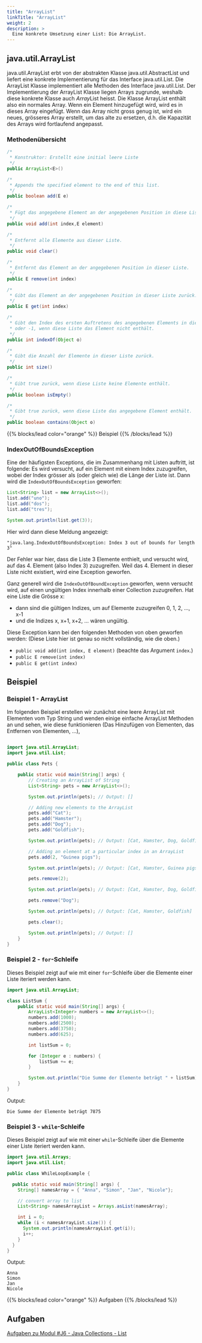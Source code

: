 ```yaml
---
title: "ArrayList"
linkTitle: "ArrayList"
weight: 2
description: >
  Eine konkrete Umsetzung einer List: Die ArrayList.
---
```


## java.util.ArrayList

java.util.ArrayList erbt von der abstrakten Klasse java.util.AbstractList und liefert eine konkrete Implementierung für
das Interface java.util.List. Die ArrayList Klasse implementiert alle Methoden des Interface java.util.List. Der
Implementierung der ArrayList Klasse liegen Arrays zugrunde, weshalb diese konkrete Klasse auch *Array*List heisst.
Die Klasse ArrayList enthält also ein normales Array. Wenn ein Element hinzugefügt wird, wird es in dieses Array eingefügt.
Wenn das Array nicht gross genug ist, wird ein neues, grösseres Array erstellt, um das alte zu ersetzen, d.h. die Kapazität
des Arrays wird fortlaufend angepasst.

### Methodenübersicht

```java
/*
 * Konstruktor: Erstellt eine initial leere Liste
 */
public ArrayList<E>()

/*
 * Appends the specified element to the end of this list.
 */
public boolean add(E e)

/*
 * Fügt das angegebene Element an der angegebenen Position in diese Liste ein.
 */
public void add(int index,E element)

/*
 * Entfernt alle Elemente aus dieser Liste.
 */
public void clear()

/*
 * Entfernt das Element an der angegebenen Position in dieser Liste.
 */
public E remove(int index)

/*
 * Gibt das Element an der angegebenen Position in dieser Liste zurück.
 */
public E get(int index)

/*
 * Gibt den Index des ersten Auftretens des angegebenen Elements in dieser Liste zurück,
 * oder -1, wenn diese Liste das Element nicht enthält.
 */
public int indexOf(Object o)

/*
 * Gibt die Anzahl der Elemente in dieser Liste zurück.
 */
public int size()

/*
 * Gibt true zurück, wenn diese Liste keine Elemente enthält.
 */
public boolean isEmpty()

/*
 * Gibt true zurück, wenn diese Liste das angegebene Element enthält.
 */
public boolean contains(Object o)
```

{{% blocks/lead color="orange" %}}
Beispiel
{{% /blocks/lead %}}

### IndexOutOfBoundsException

Eine der häufigsten Exceptions, die im Zusammenhang mit Listen auftritt, ist folgende:
Es wird versucht, auf ein Element mit einem Index zuzugreifen, wobei der Index grösser als (oder gleich wie) die Länge der Liste ist. Dann wird die `IndexOutOfBoundsException` geworfen:

```java
List<String> list = new ArrayList<>();
list.add("uno");
list.add("dos");
list.add("tres");

System.out.println(list.get(3));
```

Hier wird dann diese Meldung angezeigt:

```
"java.lang.IndexOutOfBoundsException: Index 3 out of bounds for length 3"
```

Der Fehler war hier, dass die Liste 3 Elemente enthielt, und versucht wird, auf das 4. Element (also Index 3) zuzugreifen. Weil das 4. Element in dieser Liste nicht existiert, wird eine Exception geworfen.

Ganz generell wird die `IndexOutOfBoundException` geworfen, wenn versucht wird, auf einen ungültigen Index innerhalb einer Collection
zuzugreifen. Hat eine Liste die Grösse x:

- dann sind die gültigen Indizes, um auf Elemente zuzugreifen 0, 1, 2, ..., x-1
- und die Indizes x, x+1, x+2, ... wären ungültig.

Diese Exception kann bei den folgenden Methoden von oben geworfen werden:
(Diese Liste hier ist genau so nicht vollständig, wie die oben.)

- `public void add(int index, E element)` (beachte das Argument `index`.)
- `public E remove(int index)`
- `public E get(int index)`

## Beispiel

### Beispiel 1 - ArrayList

Im folgenden Beispiel erstellen wir zunächst eine leere ArrayList mit Elementen vom Typ String und wenden einige
einfache ArrayList Methoden an und sehen, wie diese funktionieren (Das Hinzufügen von Elementen, das Entfernen von
Elementen, ...),

```java

import java.util.ArrayList;
import java.util.List;

public class Pets {

    public static void main(String[] args) {
        // Creating an ArrayList of String
        List<String> pets = new ArrayList<>();

        System.out.println(pets); // Output: []

        // Adding new elements to the ArrayList
        pets.add("Cat");
        pets.add("Hamster");
        pets.add("Dog");
        pets.add("Goldfish");

        System.out.println(pets); // Output: [Cat, Hamster, Dog, Goldfish]

        // Adding an element at a particular index in an ArrayList
        pets.add(2, "Guinea pigs");

        System.out.println(pets); // Output: [Cat, Hamster, Guinea pigs, Dog, Goldfish]

        pets.remove(2);

        System.out.println(pets); // Output: [Cat, Hamster, Dog, Goldfish]

        pets.remove("Dog");

        System.out.println(pets); // Output: [Cat, Hamster, Goldfish]

        pets.clear();

        System.out.println(pets); // Output: []
    }
}

```

### Beispiel 2 - `for`-Schleife

Dieses Beispiel zeigt auf wie mit einer `for`-Schleife über die Elemente einer Liste iteriert werden kann.

```java
import java.util.ArrayList;

class ListSum {
    public static void main(String[] args) {
        ArrayList<Integer> numbers = new ArrayList<>();
        numbers.add(1000);
        numbers.add(2500);
        numbers.add(3750);
        numbers.add(625);

        int listSum = 0;

        for (Integer e : numbers) {
            listSum += e;
        }

        System.out.println("Die Summe der Elemente beträgt " + listSum);
    }
}
```

Output:

```
Die Summe der Elemente beträgt 7875

```

### Beispiel 3 - `while`-Schleife

Dieses Beispiel zeigt auf wie mit einer `while`-Schleife über die Elemente einer Liste iteriert werden kann.

```java
import java.util.Arrays;
import java.util.List;

public class WhileLoopExample {

  public static void main(String[] args) {
    String[] namesArray = { "Anna", "Simon", "Jan", "Nicole"};

    // convert array to list
    List<String> namesArrayList = Arrays.asList(namesArray);

    int i = 0;
    while (i < namesArrayList.size()) {
      System.out.println(namesArrayList.get(i));
      i++;
    }
  }
}
```

Output:

```
Anna
Simon
Jan
Nicole

```

{{% blocks/lead color="orange" %}}
Aufgaben
{{% /blocks/lead %}}

## Aufgaben

[Aufgaben zu Modul #J6 - Java Collections - List](../../../../labs/java/java-collections/01_list)
